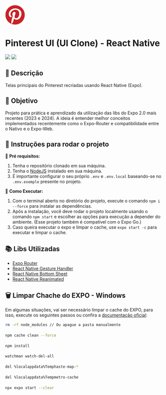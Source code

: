 ![](.github/assets/images/logo.png)

# Pinterest UI (UI Clone) - React Native
[![](https://img.shields.io/badge/View-Em%20Desenvolvimento-red)]() 
[![](https://img.shields.io/badge/version-1.0.0-yellow)](#)

## 📝 Descrição

Telas principais do Pinterest recriadas usando React Native (Expo).

## 🚀 Objetivo

Projeto para prática e aprendizado da utilização das libs do Expo 2.0 mais recentes (2023 e 2024). A ideia é entender melhor conceitos implementados recentemente como o Expo-Router e compatibilidade entre o Nativo e o Expo-Web.


## 🔎 Instruções para rodar o projeto
📌 **Pré requisitos:**
1. Tenha o repositório clonado em sua máquina.
2. Tenha o [NodeJS](https://nodejs.org/) instalado em sua máquina.
3. É importante configurar o seu próprio `.env` e `.env.local` baseando-se no `.env.exemple` presente no projeto.

🚩 **Como Executar:**
1. Com o terminal aberto no diretório do projeto, execute o comando `npm i --force` para instalar as dependências.
2. Após a instalação, você deve rodar o projeto localmente usando o comando `npm start` e escolher as opções para execução a depender do ambiente. (Esse projeto também é compatível com o Expo Go.)
3. Caso queira executar o expo e limpar o cache, use `expo start -c` para executar e limpar o cache.


## 📚 Libs Utilizadas

- [Expo Router](https://docs.expo.dev/router/introduction/)
- [React Native Gesture Handler](https://docs.swmansion.com/react-native-gesture-handler/docs/)
- [React Native Bottom Sheet](https://ui.gorhom.dev/components/bottom-sheet/)
- [React Native Reanimated](https://docs.swmansion.com/react-native-reanimated/)

## 🗑️ Limpar Chache do EXPO - Windows
Em algumas situações, vai ser necessário limpar o cache do EXPO, para isso, execute os seguintes passos ou confira a [documentação oficial](https://docs.expo.dev/troubleshooting/clear-cache-windows/):

```bash
rm -rf node_modules // Ou apague a pasta manualmente

npm cache clean --force

npm install

watchman watch-del-all

del %localappdata%Temphaste-map-*

del %localappdata%Tempmetro-cache

npx expo start --clear
```

